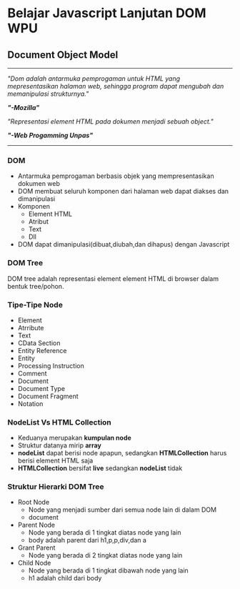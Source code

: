# Belajar Javascript Lanjutan DOM WPU

## Document Object Model

---
*"Dom adalah antarmuka pemprogaman untuk HTML yang mepresentasikan halaman web, sehingga program dapat mengubah dan memanipulasi strukturnya."*

***"-Mozilla"***

*"Representasi element HTML pada dokumen menjadi sebuah object."*

***"-Web Progamming Unpas"***

---

### DOM

* Antarmuka pemprogaman berbasis objek yang mempresentasikan dokumen web
* DOM membuat seluruh komponen dari halaman web dapat diakses dan dimanipulasi
* Komponen
  * Element HTML
  * Atribut
  * Text
  * Dll
* DOM dapat dimanipulasi(dibuat,diubah,dan dihapus) dengan Javascript

### DOM Tree

DOM tree adalah representasi element element HTML di browser dalam bentuk tree/pohon.
### Tipe-Tipe Node

* Element
* Atrribute
* Text
* CData Section
* Entity Reference
* Entity
* Processing Instruction
* Comment
* Document
* Document Type
* Document Fragment
* Notation
### NodeList Vs HTML Collection

* Keduanya merupakan **kumpulan node**
* Struktur datanya mirip **array**
* **nodeList** dapat berisi node apapun, sedangkan **HTMLCollection** harus berisi element HTML saja
* **HTMLCollection** bersifat **live** sedangkan **nodeList** tidak

### Struktur Hierarki DOM Tree

* Root Node
  * Node yang menjadi sumber dari semua node lain di dalam DOM
  * document
* Parent Node
  * Node yang berada di 1 tingkat diatas node yang lain
  * body adalah parent dari h1,p,p,div,dan a
* Grant Parent
  * Node yang berada di 2 tingkat diatas node yang lain
* Child Node
  * Node yang berada di 1 tingkat dibawah node yang lain
  * h1 adalah child dari body
